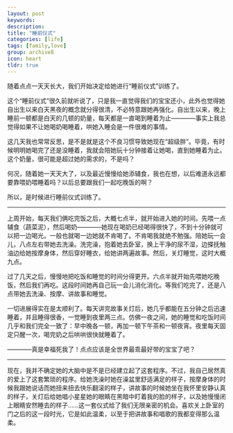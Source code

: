 ```yaml
---
layout: post
keywords: 
description: 
title: "睡前仪式"
categories: [life]
tags: [family,love]
group: archiveß
icon: heart
tldr: true
---
```


随着点点一天天长大，我们开始决定给她进行“睡前仪式”训练了。

这个“睡前仪式”很久前就听说了，只是我一直觉得我们的宝宝还小，此外也觉得她自出生以来白天黑夜的概念就分得很清，不必特意跟她再强化。自出生以来，晚上睡前一顿都是白天的几顿的奶量，每天都是一直喝到睡着为止————事实上我总觉得如果不让她喝奶喝睡着，哄她入睡会是一件很难的事情。

这几天我也常常反思，是不是就是这个不良习惯导致她现在“超级胖”。毕竟，有时候明明她喝完了还是没睡着，我就会陪她玩十分钟接着让她喝，直到她睡着为止。这个奶量，很可能是超过她的需求的，不是吗？

何况，随着她一天天大了，以及最近慢慢给她添辅食，我也在想，以后难道永远都要靠喂奶喂睡着吗？以后总要跟我们一起吃晚饭的啊？

所以，是时候进行睡前仪式训练了。

---

上周开始，每天我们俩吃完饭之后，大概七点半，就开始进入她的时间。先喂一点辅食（蔬菜泥），然后喝奶————她现在喝奶已经喝得很快了，不到十分钟就可以把一边喝光。一般也就喝一边她就不肯喝了。不肯喝我就绝不勉强。陪她玩一会儿，八点左右带她去洗澡。洗完澡，抱着她去卧室，换上干净的尿不湿，边搽抚触油边给她按摩身体，然后穿好睡衣，给她讲两遍故事。然后，关灯睡觉，这时大概九点。

过了几天之后，慢慢地把吃饭和睡觉的时间分得更开。六点半就开始先喂她吃晚饭，然后我们再吃。这段时间她再自己玩一会儿消化消化。等我们吃完了，还是八点带她去洗澡、按摩、讲故事和睡觉。

一切进展得实在是太顺利了。每天讲完故事关灯后，她几乎都能在五分钟之后迅速睡着，并且睡得很香，一觉睡到夜里两三点。仿佛一夜之间，她的睡觉和吃饭时间几乎和我们完全一致了：早中晚各一顿，再加一顿下午茶和一顿夜宵。夜里每天固定只醒一次，喝完奶之后哄哄很快就睡着了。

————真是幸福死我了！点点应该是全世界最乖最好带的宝宝了吧？

---

现在，我并不确定她的大脑中是不是已经建立起了这套程序。不过，我自己居然真的爱上了这套繁琐的程序。给她洗澡时她在澡盆里舒适满足的样子，按摩身体的时候我跟她说话而她扭来扭去快乐翻滚的样子，讲故事的时候她坐在我怀里安静认真的样子，关灯后给她唱小星星她的眼睛在黑暗中盯着我的脸的样子，以及她慢慢闭上眼睛安然睡去的样子……这一套仪式给了我们无限亲密的机会。喜欢关上卧室的门之后的这一段时光，它是如此温柔，以至于把讲故事和唱歌的我都变得那么温柔。



